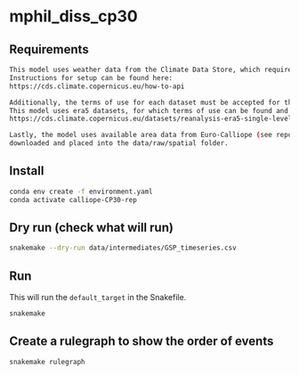 # mphil_diss_cp30


## Requirements

```sh
This model uses weather data from the Climate Data Store, which requires a personal API key.
Instructions for setup can be found here:
https://cds.climate.copernicus.eu/how-to-api

Additionally, the terms of use for each dataset must be accepted for the key to be valid.
This model uses era5 datasets, for which terms of use can be found and accepted here:
https://cds.climate.copernicus.eu/datasets/reanalysis-era5-single-levels?tab=overview

Lastly, the model uses available area data from Euro-Calliope (see report). This needs to be 
downloaded and placed into the data/raw/spatial folder.

```

## Install

```sh
conda env create -f environment.yaml
conda activate calliope-CP30-rep
```

## Dry run (check what will run)

```sh
snakemake --dry-run data/intermediates/GSP_timeseries.csv
```

## Run

This will run the `default_target` in the Snakefile.

```sh
snakemake
```

## Create a rulegraph to show the order of events

```sh
snakemake rulegraph
```
